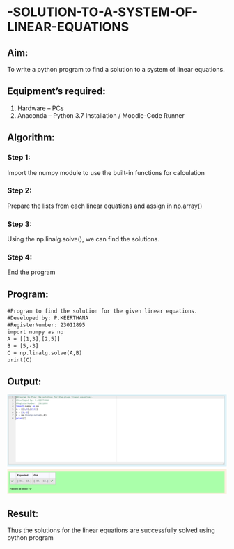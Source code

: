 # -SOLUTION-TO-A-SYSTEM-OF-LINEAR-EQUATIONS
## Aim:
To write a python program to find a solution to a system of linear equations.
## Equipment’s required:
1. 	Hardware – PCs
2. 	Anaconda – Python 3.7 Installation / Moodle-Code Runner
## Algorithm:
### Step 1: 
Import the numpy module to use the built-in functions for calculation
### Step 2: 
Prepare the lists from each linear equations and assign in np.array()
### Step 3: 
Using the np.linalg.solve(), we can find the solutions.
### Step 4: 
End the program
## Program:
```
#Program to find the solution for the given linear equations.
#Developed by: P.KEERTHANA
#RegisterNumber: 23011895
import numpy as np
A = [[1,3],[2,5]]
B = [5,-3]
C = np.linalg.solve(A,B)
print(C)
```
## Output:
![](<Linear equations.png>)
## Result: 
Thus the solutions for the linear equations are successfully solved using python program

